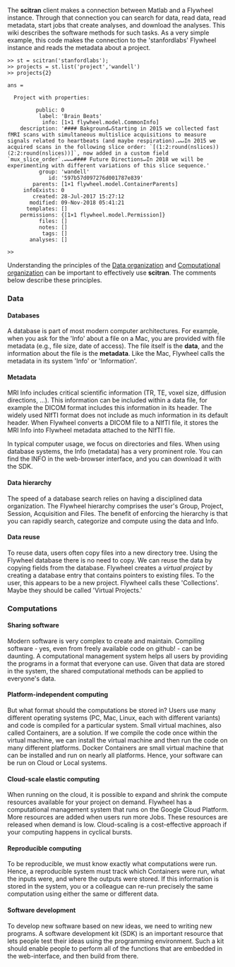 The **scitran** client makes a connection between Matlab and a Flywheel instance.  Through that connection you can search for data, read data, read metadata, start jobs that create analyses, and download the analyses. This wiki describes the software methods for such tasks.  As a very simple example, this code makes the connection to the 'stanfordlabs' Flywheel instance and reads the metadata about a project.
```
>> st = scitran('stanfordlabs');
>> projects = st.list('project','wandell')
>> projects{2}

ans = 

  Project with properties:

         public: 0
          label: 'Brain Beats'
           info: [1×1 flywheel.model.CommonInfo]
    description: '#### Bakground↵Starting in 2015 we collected fast fMRI scans with simultaneous multislice acquisitions to measure signals related to heartbeats (and maybe respiration).↵↵In 2015 we acquired scans in the following slice order: `[(1:2:round(nslices)) (2:2:round(nslices))]`, now added in a custom field `mux_slice_order`.↵↵↵#### Future Directions↵In 2018 we will be experimenting with different variations of this slice sequence.'
          group: 'wandell'
             id: '597b57d097276d001787e839'
        parents: [1×1 flywheel.model.ContainerParents]
     infoExists: 0
        created: 28-Jul-2017 15:27:12
       modified: 09-Nov-2018 05:41:21
      templates: []
    permissions: {[1×1 flywheel.model.Permission]}
          files: []
          notes: []
           tags: []
       analyses: []

>> 
```
Understanding the principles of the [Data organization](Data-organization) and [Computational organization](Computational-organization) can be important to effectively use **scitran**.  The comments below describe these principles.

### Data

#### Databases
A database is part of most modern computer architectures. For example, when you ask for the 'Info' about a file on a Mac, you are provided with file metadata (e.g., file size, date of access). The file itself is the **data**, and the information about the file is the **metadata**. Like the Mac, Flywheel calls the metadata in its system 'Info' or 'Information'.

#### Metadata
MRI Info includes critical scientific information (TR, TE, voxel size, diffusion directions, ...). This information can be included within a data file, for example the DICOM format includes this information in its header. The widely used NIfTI format does not include as much information in its default header. When Flywheel converts a DICOM file to a NIfTI file, it stores the MRI Info into Flywheel metadata attached to the NIfTI file. 

In typical computer usage, we focus on directories and files. When using database systems, the Info (metadata) has a very prominent role. You can find the INFO in the web-browser interface, and you can download it with the SDK.

#### Data hierarchy
The speed of a database search relies on having a disciplined data organization.  The Flywheel hierarchy comprises the user's Group, Project, Session, Acquisition and Files. The benefit of enforcing the hierarchy is that you can rapidly search, categorize and compute using the data and Info.

#### Data reuse
To reuse data, users often copy files into a new directory tree. Using the Flywheel database there is no need to copy. We can reuse the data by copying fields from the database. Flywheel creates a *virtual project* by creating a database entry that contains pointers to existing files. To the user, this appears to be a new project.  Flywheel calls these 'Collections'.  Maybe they should be called 'Virtual Projects.'

### Computations

#### Sharing software
Modern software is very complex to create and maintain. Compiling software - yes, even from freely available code on github! - can be daunting. A computational management system helps all users by providing the programs in a format that everyone can use.  Given that data are stored in the system, the shared computational methods can be applied to everyone's data.

#### Platform-independent computing
But what format should the computations be stored in? Users use many different operating systems (PC, Mac, Linux, each with different variants) and code is compiled for a particular system. Small virtual machines, also called Containers, are a solution.  If we compile the code once within the virtual machine, we can install the virtual machine and then run the code on many different platforms.  Docker Containers are small virtual machine that can be installed and run on nearly all platforms. Hence, your software can be run on Cloud or Local systems.

#### Cloud-scale elastic computing
When running on the cloud, it is possible to expand and shrink the compute resources available for your project on demand. Flywheel has a computational management system that runs on the Google Cloud Platform.  More resources are added when users run more Jobs.  These resources are released when demand is low.  Cloud-scaling is a cost-effective approach if your computing happens in cyclical bursts.

#### Reproducible computing
To be reproducible, we must know exactly what computations were run.  Hence, a reproducible system must track which Containers were run, what the inputs were, and where the outputs were stored.  If this information is stored in the system,  you or a colleague can re-run precisely the same computation using either the same or different data.

#### Software development
To develop new software based on new ideas, we need to writing new programs. A software development kit (SDK) is an important resource that lets people test their ideas using the programming environment.  Such a kit should enable people to perform all of the functions that are embedded in the web-interface, and then build from there.

